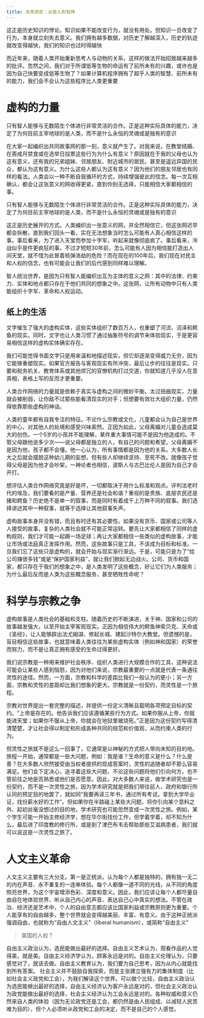 ```yaml
---
title: 未来简史：从智人到智神
---
```


这正是历史知识的悖论。知识如果不能改变行为，就没有用处。但知识一旦改变了行为，本身就立刻失去意义。我们拥有越多数据，对历史了解越深入，历史的轨迹就改变得越快，我们的知识也过时得越快

而近年来，随着人类开始重新思考人与动物的关系，这样的做法开始招致越来越多的批评。忽然之间，我们对于所谓低等生物的命运有了前所未有的兴趣，或许也是因为自己快要变成低等生物了？如果计算机程序拥有了超乎人类的智慧、前所未有的能力，我们会不会认为这些程序比人类更重要

# 虚构的力量

只有智人能够与无数陌生个体进行非常灵活的合作。正是这种实际具体的能力，决定了为何目前主宰地球的是人类，而不是什么永恒的灵魂或是独有的意识

在大家一起编织出共同故事网的那一刻，意义就产生了。对我来说，在教堂结婚、在斋戒月禁食或在选举日投票这些行为为什么有意义？原因就在于我的父母也认为这有意义，还有我的兄弟姐妹、邻居朋友、附近城市的居民，甚至是遥远异国的民众，都认为这有意义。为什么这些人都认为这有意义？因为他们的朋友邻居也有同样的看法。人类会以一种不断自我循环的方式，持续增强彼此的信念。每一次互相确认，都会让这张意义的网收得更紧，直到你别无选择，只能相信大家都相信的事。

只有智人能够与无数陌生个体进行非常灵活的合作。正是这种实际具体的能力，决定了为何目前主宰地球的是人类，而不是什么永恒的灵魂或是独有的意识

这正是历史展开的方式。人类编织出一张意义的网，并全然相信它，但这张网迟早都会拆散，直到我们回头一看，实在无法想象当时怎么可能有人真心相信这样的事。事后看来，为了进入天堂而参加十字军，听起来就像彻底疯了。事后看来，冷战似乎是件更疯狂的事。不过才短短30年前，怎么可能有人因为相信能打造出人间天堂，就不惜为此冒着核弹浩劫的危险？而在现在的100年后，我们现在对民主和人权的信念，也有可能会让我们的后代感到同样难以理解。

智人统治世界，是因为只有智人能编织出互为主体的意义之网：其中的法律、约束力、实体和地点都只存在于他们共同的想象之中。这张网，让所有动物中只有人类能组织十字军、革命和人权运动。

## 纸上的生活
文字催生了强大的虚构实体，这些实体组织了数百万人，也重塑了河流、沼泽和鳄鱼的现实。同时，文字也让人类习惯了通过抽象符号的调节来体验现实，于是更容易相信这样的虚构实体确实存在。

我们可能觉得书面文字只是用来温和地描述现实，但它却逐渐变得威力无穷，因为它能够重塑现实。如果官方报告与客观现实有所冲突，最后让步的往往是现实。只要和税务机关、教育体系或其他烦冗的官僚机构打过交道，你就知道几乎没人在意真相，表格上写的反而才更重要。

人类合作网络的力量就是依赖于真实与虚构之间的微妙平衡。太过扭曲现实，力量就会被削弱，让你敌不过那些能看清现实的对手；但想要有效壮大组织力量，仍然得依靠那些虚构的神话。

人类的童年都有自我专注的特征。不论什么宗教或文化，儿童都会认为自己是世界的中心，对其他人的处境和感受兴味索然。正因为如此，父母离婚对儿童会造成莫大的创伤。一个5岁的小孩并不能理解，某件重大事情可能不是因为他造成的。不管父母跟他说多少次——说父母都是独立的人，有自己的问题和希望，父母离婚不是因为他，孩子都不会懂。他一心认为，所有事情都是因为他的关系。大多数人长大之后就会摆脱这种幼儿期的妄想，但有些人却继续坚持、至死不改。就像孩子觉得父母是因为他才会吵架，一神论者也相信，波斯人与古巴比伦人是因为自己才会开打。

想评估人类合作网络究竟是好是坏，一切都取决于用什么标准和观点。评判法老时代的埃及，我们要看的是产量、营养还是社会和谐？重视的是贵族、底层农民还是猪和鳄鱼？历史绝不是单一的叙事，而是同时有着成千上万种不同的叙事。我们选择讲述其中一种叙事，就等于选择让其他叙事失声。

虚构故事本身并没有错，而且有时还有其必要性。如果没有货币、国家或公司等人人接受的故事，复杂的人类社会就不可能正常运转。要先让大家都相信了同样的虚构规则，我们才可能一起踢一场足球；再让大家都相信一些类似的虚构故事，才能让市场或法庭真正发挥作用。然而，这些故事只是工具，不该成为目标和标准。一旦我们忘了这些只是虚构的，就会开始与现实渐行渐远。于是，可能只是为了“给公司赚很多钱”或是“保护国家利益”，就让我们掀起无边战火。公司、货币和国家，都只存在于我们的想象之中，是人类发明了这些概念，好让它们为人类服务；为什么最后反而是人类为这些概念服务，甚至牺牲性命呢？

# 科学与宗教之争
虚构故事是人类社会的基础和支柱。随着历史的不断演进，关于神、国家和公司的故事越发强大，以至开始主宰客观现实。正因为相信伟大的鳄鱼神索贝克、天命或《圣经》，让人能够辟出法尤姆湖、修起长城、建起沙特尔大教堂。但遗憾的是，盲目相信这些故事，也就意味着人类往往为某些虚构实体（例如神和国家）的荣誉而努力，而不是让真正拥有感受的生命过得更好。

我们说宗教是一种用来维护社会秩序、组织人类进行大规模合作的工具，这种说法可能会让某些人感到恼怒，因为对他们来说，宗教最重要的一点就是代表一条通往灵性的途径。然而，一方面，宗教和科学的差距比我们一般认为的更小；另一方面，宗教和灵性的差距却比我们想象的更大。宗教就是一份契约，而灵性是一个旅程。

宗教对世界提出一套完整的描述，并提供一份定义清晰且载明各项预定目标的契约。“上帝是存在的。他告诉我们应该遵循某些行为方式。如果你服从上帝，你就能进天堂；如果你不服从上帝，你就会在地狱里被烧死。”正是因为这份契约写得清清楚楚，才让社会得以制定和形成各种共同的规范和价值观，从而约束人类的行为。

但灵性之旅就不是这么一回事了，它通常是以神秘的方式把人带向未知的目的地。旅程一开始，通常都是一些大问题，例如：我是谁？生命的意义是什么？什么是善？在大多数人欣然接受由当权者提供的现成答案时，灵性的追随者却不那么容易满足。他们会下定决心，追寻着这些大问题，不论这些问题将他们引向何方，也不管前往之地是否熟悉或他们是否愿意。因此，对大多数人来说，做学术研究也是一份契约，而不是一次灵性之旅，因为学术研究就是把我们带往前人、政府和银行所认同的预定目的地罢了，就如同“我要再读三年书，通过所有考试，拿到大学毕业证，找份薪水好的工作”。但如果你在半路碰上某些大问题，将你引向某个意料之外、起初丝毫没想过的目的地，学术研究也可能忽然变成一次灵性之旅。例如，某个学生可能一开始主修经济学，想在华尔街找份工作，但学着学着，却不知为什么，最后进了印度教的修行所，或是到了津巴布韦去帮助那些艾滋病患者，我们就可以说这是一次灵性之旅了。


# 人文主义革命
人文主义主要有三大分支。第一是正统派，认为每个人都是独特的，拥有独一无二的内在声音、永不重复的一连串体验。每个人都像一道不同的光线，从不同的角度照亮世界，为这个宇宙增添色彩、深度和意义。因此，我们应该让每个人都尽量自由自在地体验世界、听从自己内心的声音、表达自己心中真实的想法。不管在政治、经济还是艺术中，个人的自由意志都应该比国家利益或宗教原则更为重要。个人能享有的自由越多，整个世界就会变得越美丽、丰富、有意义。由于这种正统派强调自由，也就称为“自由人文主义”（liberal humanism），或简称“自由主义”
> 美国的人权？

自由主义政治认为，选民能做出最好的选择。自由主义艺术认为，观看作品的人觉得美，就是美。自由主义经济学认为，顾客永远是对的。自由主义伦理认为，只要感觉对了，就该去做。自由主义教育认为，我们要为自己思考，因为从内心就能找到所有答案。
社会主义并不鼓励自我探索，而是主张建立强有力的集体制度（比如社会主义政党和工会），为我们解读这个世界。可以做个比较，自由主义政治认为选民能做出最好的选择，自由主义经济认为客户永远是对的，但社会主义政治认为政党能做出最好的选择，社会主义经济认为工会永远是对的。各种权威和意义仍然来自人类的体验（因为无论政党还是工会，都仍然是由人民组成、以减轻人民苦难为目的），但个人必须听从政党和工会的决定，而不是自己的个人感觉。









